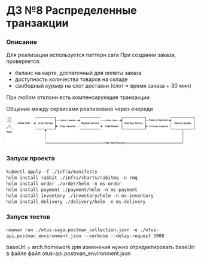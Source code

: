 # ДЗ №8 Распределенные транзакции
### Описание

Для реализации используется паттерн сага
При создании заказа, проверяется:
- баланс на карте, достаточный для оплаты заказа
- доступность количества товаров на складе
- свободный курьер на слот доставки (слот = время заказа + 30 мин)

При любом отклони есть компенсирующие транзакции

Общение между сервисами реализовано через очереди

![](./diagram.jpg)

### Запуск проекта
```
kubectl apply -f ./infra/manifests
helm install rabbit ./infra/charts/rabitmq -n rmq
helm install order ./order/helm -n ms-order
helm install payment ./payment/helm -n ms-payment
helm install inventory ./inventory/helm -n ms-inventory
helm install delivery ./delivery/helm -n ms-delivery
```
### Запуск тестов

```
newman run ./otus-saga.postman_collection.json -e ./otus-api.postman_environment.json --verbose --delay-request 3000
```

baseUrl = arch.homework для изменения нужно отредактировать baseUrl в файле файл otus-api.postman_environment.json
